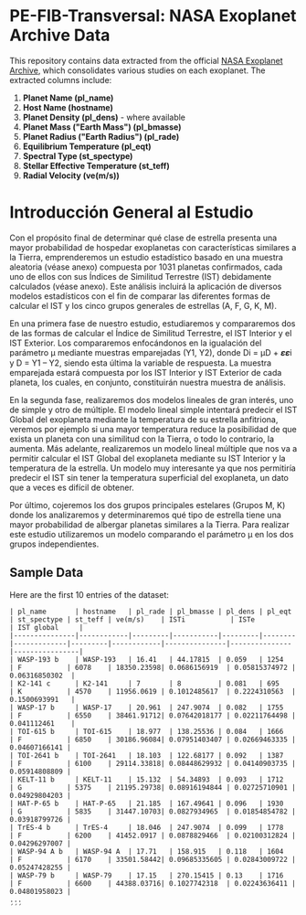 # PE-FIB-Transversal: NASA Exoplanet Archive Data

This repository contains data extracted from the official [NASA Exoplanet Archive](https://exoplanetarchive.ipac.caltech.edu/cgi-bin/TblView/nph-tblView?app=ExoTbls&config=PSCompPars), which consolidates various studies on each exoplanet. The extracted columns include:

1. **Planet Name (pl_name)**
2. **Host Name (hostname)**
3. **Planet Density (pl_dens)** - where available
4. **Planet Mass ("Earth Mass") (pl_bmasse)**
5. **Planet Radius ("Earth Radius") (pl_rade)**
6. **Equilibrium Temperature (pl_eqt)**
7. **Spectral Type (st_spectype)**
8. **Stellar Effective Temperature (st_teff)**
9. **Radial Velocity (ve(m/s))**


# Introducción General al Estudio

Con el propósito final de determinar qué clase de estrella presenta una mayor probabilidad de hospedar exoplanetas con características similares a la Tierra, emprenderemos un estudio estadístico basado en una muestra aleatoria (véase anexo) compuesta por 1031 planetas confirmados, cada uno de ellos con sus Índices de Similitud Terrestre (IST) debidamente calculados (véase anexo). Este análisis incluirá la aplicación de diversos modelos estadísticos con el fin de comparar las diferentes formas de calcular el IST y los cinco grupos generales de estrellas (A, F, G, K, M).

En una primera fase de nuestro estudio, estudiaremos y compararemos dos de las formas de calcular el Índice de Similitud Terrestre, el IST Interior y el IST Exterior. Los compararemos enfocándonos en la igualación del parámetro μ mediante muestras emparejadas (Y1, Y2), donde Di = μD + 𝜺𝜺i y D = Y1 – Y2, siendo esta última la variable de respuesta. La muestra emparejada estará compuesta por los IST Interior y IST Exterior de cada planeta, los cuales, en conjunto, constituirán nuestra muestra de análisis.

En la segunda fase, realizaremos dos modelos lineales de gran interés, uno de simple y otro de múltiple. El modelo lineal simple intentará predecir el IST Global del exoplaneta mediante la temperatura de su estrella anfitriona, veremos por ejemplo si una mayor temperatura reduce la posibilidad de que exista un planeta con una similitud con la Tierra, o todo lo contrario, la aumenta. Más adelante, realizaremos un modelo lineal múltiple que nos va a permitir calcular el IST Global del exoplaneta mediante su IST Interior y la temperatura de la estrella. Un modelo muy interesante ya que nos permitiría predecir el IST sin tener la temperatura superficial del exoplaneta, un dato que a veces es difícil de obtener.

Por último, cojeremos los dos grupos principales estelares (Grupos M, K) donde los analizaremos y determinaremos qué tipo de estrella tiene una mayor probabilidad de albergar planetas similares a la Tierra. Para realizar este estudio utilizaremos un modelo comparando el parámetro μ en los dos grupos independientes.

## Sample Data

Here are the first 10 entries of the dataset:

```plaintext
| pl_name       | hostname   | pl_rade | pl_bmasse | pl_dens | pl_eqt | st_spectype | st_teff | ve(m/s)    | ISTi           | ISTe           | IST global     |
|---------------|------------|---------|-----------|---------|--------|-------------|---------|------------|---------------|---------------|----------------|
| WASP-193 b    | WASP-193   | 16.41   | 44.17815  | 0.059   | 1254   | F           | 6078    | 18350.23598| 0.0686156919  | 0.05815374972 | 0.06316850302  |
| K2-141 c      | K2-141     | 7       | 8         | 0.081   | 695    | K           | 4570    | 11956.0619 | 0.1012485617  | 0.2224310563  | 0.1500693991   |
| WASP-17 b     | WASP-17    | 20.961  | 247.9074  | 0.082   | 1755   | F           | 6550    | 38461.91712| 0.07642018177 | 0.02211764498 | 0.041112461    |
| TOI-615 b     | TOI-615    | 18.977  | 138.25536 | 0.084   | 1666   | F           | 6850    | 30186.96084| 0.07951403407 | 0.02669463335 | 0.04607166141 |
| TOI-2641 b    | TOI-2641   | 18.103  | 122.68177 | 0.092   | 1387   | F           | 6100    | 29114.33818| 0.08448629932 | 0.04140903735 | 0.05914808809 |
| KELT-11 b     | KELT-11    | 15.132  | 54.34893  | 0.093   | 1712   | G           | 5375    | 21195.29738| 0.08916194844 | 0.02725710901 | 0.04929804203 |
| HAT-P-65 b    | HAT-P-65   | 21.185  | 167.49641 | 0.096   | 1930   | G           | 5835    | 31447.10703| 0.0827934965  | 0.01854854782 | 0.03918799726 |
| TrES-4 b      | TrES-4     | 18.046  | 247.9074  | 0.099   | 1778   | F           | 6200    | 41452.0917 | 0.0878829466  | 0.02100312824 | 0.04296297007 |
| WASP-94 A b   | WASP-94 A  | 17.71   | 158.915   | 0.118   | 1604   | F           | 6170    | 33501.58442| 0.09685335605 | 0.02843009722 | 0.05247428255 |
| WASP-79 b     | WASP-79    | 17.15   | 270.15415 | 0.13    | 1716   | F           | 6600    | 44388.03716| 0.1027742318  | 0.02243636411 | 0.04801958023 |
...
´´´






